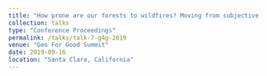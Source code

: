 ```yaml
---
title: "How prone are our forests to wildfires? Moving from subjective to objective estimates of forest wetness"
collection: talks
type: "Conference Proceedings"
permalink: /talks/talk-7-g4g-2019
venue: "Geo For Good Summit"
date: 2019-09-16
location: "Santa Clara, California"
---
```


